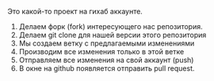 Это какой-то проект на гихаб аккаунте.

1. Делаем форк (fork) интересующего нас репозитория.
2. Делаем git clone для нашей версии этого репозитория
3. Мы создаем ветку с предлагаемыми изменениями
4. Производим все изменения только в этой ветке
5. Отправляем все изменения на свой аккаунт (push)
6. В окне на github появляется отправить pull request.